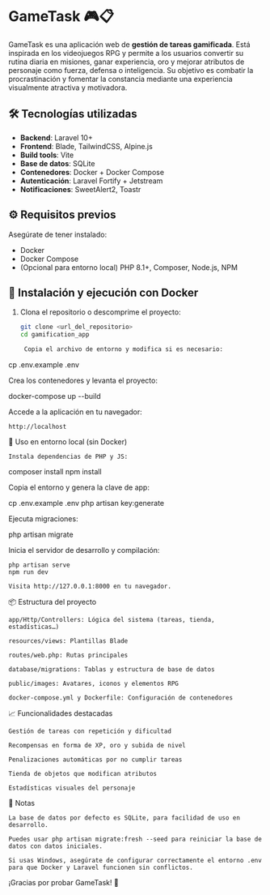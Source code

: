 # GameTask 🎮📋

GameTask es una aplicación web de **gestión de tareas gamificada**. Está inspirada en los videojuegos RPG y permite a los usuarios convertir su rutina diaria en misiones, ganar experiencia, oro y mejorar atributos de personaje como fuerza, defensa o inteligencia. Su objetivo es combatir la procrastinación y fomentar la constancia mediante una experiencia visualmente atractiva y motivadora.

## 🛠 Tecnologías utilizadas

- **Backend**: Laravel 10+
- **Frontend**: Blade, TailwindCSS, Alpine.js
- **Build tools**: Vite
- **Base de datos**: SQLite
- **Contenedores**: Docker + Docker Compose
- **Autenticación**: Laravel Fortify + Jetstream
- **Notificaciones**: SweetAlert2, Toastr

## ⚙️ Requisitos previos

Asegúrate de tener instalado:

- Docker
- Docker Compose
- (Opcional para entorno local) PHP 8.1+, Composer, Node.js, NPM

## 🚀 Instalación y ejecución con Docker

1. Clona el repositorio o descomprime el proyecto:

   ```bash
   git clone <url_del_repositorio>
   cd gamification_app

    Copia el archivo de entorno y modifica si es necesario:

cp .env.example .env

Crea los contenedores y levanta el proyecto:

docker-compose up --build

Accede a la aplicación en tu navegador:

    http://localhost

🧪 Uso en entorno local (sin Docker)

    Instala dependencias de PHP y JS:

composer install
npm install

Copia el entorno y genera la clave de app:

cp .env.example .env
php artisan key:generate

Ejecuta migraciones:

php artisan migrate

Inicia el servidor de desarrollo y compilación:

    php artisan serve
    npm run dev

    Visita http://127.0.0.1:8000 en tu navegador.

📦 Estructura del proyecto

    app/Http/Controllers: Lógica del sistema (tareas, tienda, estadísticas…)

    resources/views: Plantillas Blade

    routes/web.php: Rutas principales

    database/migrations: Tablas y estructura de base de datos

    public/images: Avatares, iconos y elementos RPG

    docker-compose.yml y Dockerfile: Configuración de contenedores

📈 Funcionalidades destacadas

    Gestión de tareas con repetición y dificultad

    Recompensas en forma de XP, oro y subida de nivel

    Penalizaciones automáticas por no cumplir tareas

    Tienda de objetos que modifican atributos

    Estadísticas visuales del personaje

📌 Notas

    La base de datos por defecto es SQLite, para facilidad de uso en desarrollo.

    Puedes usar php artisan migrate:fresh --seed para reiniciar la base de datos con datos iniciales.

    Si usas Windows, asegúrate de configurar correctamente el entorno .env para que Docker y Laravel funcionen sin conflictos.

¡Gracias por probar GameTask! 💪
